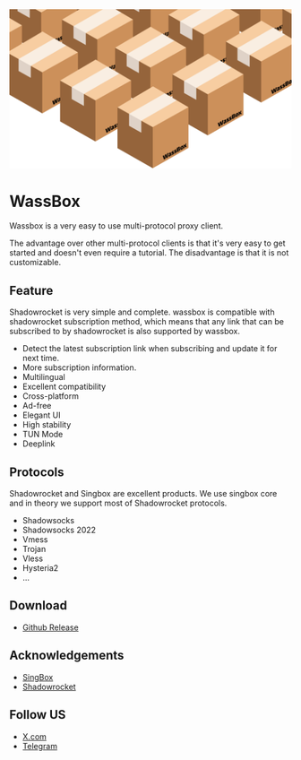 <img src="https://raw.githubusercontent.com/WassTeam/WassBox/main/banner.png" />

# WassBox

Wassbox is a very easy to use multi-protocol proxy client.   
  
The advantage over other multi-protocol clients is that it's very easy to get started and doesn't even require a tutorial. The disadvantage is that it is not customizable.

## Feature
Shadowrocket is very simple and complete. wassbox is compatible with shadowrocket subscription method, which means that any link that can be subscribed to by shadowrocket is also supported by wassbox.

- Detect the latest subscription link when subscribing and update it for next time.
- More subscription information.
- Multilingual
- Excellent compatibility
- Cross-platform
- Ad-free
- Elegant UI
- High stability
- TUN Mode
- Deeplink

## Protocols
Shadowrocket and Singbox are excellent products. We use singbox core and in theory we support most of Shadowrocket protocols.
- Shadowsocks
- Shadowsocks 2022
- Vmess
- Trojan
- Vless
- Hysteria2
- ...

## Download
- [Github Release](https://github.com/WassTeam/WassBox/releases)

## Acknowledgements
- [SingBox](https://github.com/SagerNet/sing-box)
- [Shadowrocket](https://apps.apple.com/us/app/shadowrocket/id932747118)

## Follow US
- [X.com](https://x.com/wassboxapp)
- [Telegram](https://t.me/wassbox)
